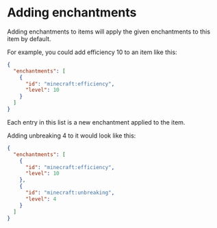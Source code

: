 # Adding enchantments

Adding enchantments to items will apply the given enchantments to this item by default.

For example, you could add efficiency 10 to an item like this:

```json
{
  "enchantments": [
    {
      "id": "minecraft:efficiency",
      "level": 10
    }
  ]
}
```

Each entry in this list is a new enchantment applied to the item.

Adding unbreaking 4 to it would look like this:

```json
{
  "enchantments": [
    {
      "id": "minecraft:efficiency",
      "level": 10
    },
    {
      "id": "minecraft:unbreaking",
      "level": 4
    }
  ]
}
```